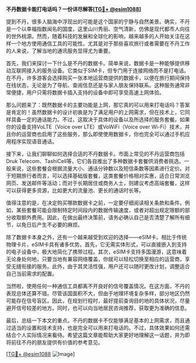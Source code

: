 **不丹数据卡能打电话吗？一份详尽解答[[TG💪+ @esim1088](https://t.me/s/esim1088)]**

提到不丹，很多人脑海中浮现出的可能是这个国家的宁静与自然美景。确实，不丹是一个以幸福指数闻名的国度，这里山川秀丽、空气清新，仿佛是现代都市人向往的世外桃源。然而，随着科技的发展和全球化的影响，越来越多的人开始关注在这样一个地方使用通信工具的可能性。尤其是对于那些喜欢旅行或者需要在不丹工作的人来说，了解当地的通讯服务显得尤为重要。

首先，我们来探讨一下什么是不丹的数据卡。简单来说，数据卡是一种能够提供移动互联网接入的服务设备。它类似于SIM卡，但专门用于连接网络而不是打电话。在不丹，许多游客会选择购买一张本地运营商提供的数据卡，以便在旅行期间保持在线状态，无论是为了导航、查阅信息还是与家人朋友保持联系。这种服务通常非常便捷，用户只需将数据卡插入支持的设备中即可享受高速上网体验。

那么问题来了：既然数据卡的主要功能是上网，那它真的可以用来打电话吗？答案是肯定的！虽然数据卡的设计初衷是为了满足用户的上网需求，但在技术上，它同样具备一定的通话能力。不过，这取决于具体的设备以及所选择的服务套餐。如果你的设备支持VoLTE（Voice over LTE）或VoWiFi（Voice over Wi-Fi）技术，并且你的运营商也启用了这些服务，那么即使使用数据卡，你也完全可以通过手机应用程序实现语音通话。

接下来，让我们聊聊如何选择合适的不丹数据卡。市面上常见的不丹运营商包括Druk Telecom、TashiCell等，它们各自推出了多种数据卡套餐供消费者挑选。一般来说，这些套餐会根据流量大小、通话分钟数以及短信条数等因素进行定价。对于短期旅行者而言，可以选择基础版套餐，这类套餐价格相对实惠，适合日常浏览网页、发送邮件等活动；而对于长期居住或商务人士，则建议考虑高端套餐，这样可以获得更多资源，比如更大的流量池、更长的通话时长等。

值得注意的是，在决定购买哪款数据卡之前，一定要仔细阅读相关条款和条件。例如，某些套餐可能会限制特定时间段内的数据传输速度，或者对超出规定限额的部分收取额外费用。因此，在做出最终决策前，请务必确认自己是否清楚了解所有细节，以免日后产生不必要的麻烦。

除了数据卡本身之外，还有一个越来越受到欢迎的选择——eSIM卡。相比于传统物理卡片，eSIM卡具有诸多优势。首先，它无需实体形式，可以直接嵌入到支持的电子设备中，极大地简化了携带过程。其次，eSIM卡支持多国漫游，这意味着无论身处何地，只要当地有兼容网络覆盖，你就可以轻松切换至相应的运营商，享受无缝衔接的服务。此外，由于其灵活性强，用户还可以随时更改计划，调整适合自己当前需求的配置。

当然啦，使用任何一种通信工具都离不开良好的信号覆盖情况。在这方面，不丹的表现总体还算不错。尽管该国面积不大，但由于地理环境复杂多样，部分地区仍然可能存在信号盲区。因此，在规划行程时，最好提前查询目的地的具体状况，尽量避开信号较差的地方。同时，也可以向当地居民咨询推荐，获取更为准确的信息。

最后，总结一下本文的重点。不丹的数据卡不仅能够满足基本的上网需求，而且通过适当的设置和技术支持，也是完全可以用来打电话的。不过，具体效果如何还需结合个人实际情况来看待。希望这篇文章能帮助大家更好地理解这一话题，并为即将前往不丹的朋友提供有价值的参考意见。

[[TG💪+ @esim1088](https://t.me/s/esim1088) ![Image](https://i.postimg.cc/4NQfJmqS/Snipaste-2025-05-13-00-14-12.png)]